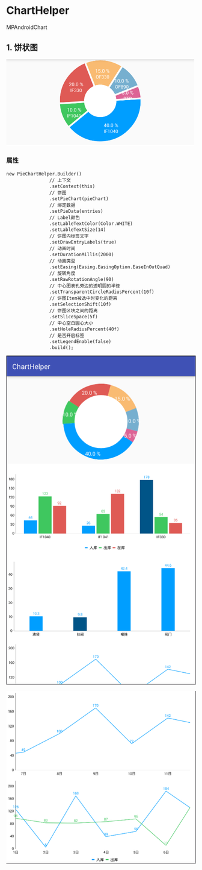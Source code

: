 # ChartHelper
MPAndroidChart

## 1. 饼状图

![饼图](https://github.com/chenyy0708/ChartHelper/blob/master/img/%E9%A5%BC%E5%9B%BE.png)

### 属性

```
new PieChartHelper.Builder()
                // 上下文
                .setContext(this)
                // 饼图
                .setPieChart(pieChart)
                // 绑定数据
                .setPieData(entries)
                // Label颜色
                .setLableTextColor(Color.WHITE)
                .setLableTextSize(14)
                // 饼图内标签文字
                .setDrawEntryLabels(true)
                // 动画时间
                .setDurationMillis(2000)
                // 动画类型
                .setEasing(Easing.EasingOption.EaseInOutQuad)
                // 旋转角度
                .setRawRotationAngle(90)
                // 中心图表孔旁边的透明圆的半径
                .setTransparentCircleRadiusPercent(10f)
                // 饼图Item被选中时变化的距离
                .setSelectionShift(10f)
                // 饼图区块之间的距离
                .setSliceSpace(5f)
                // 中心空白圆心大小
                .setHoleRadiusPercent(40f)
                // 是否开启标签
                .setLegendEnable(false)
                .build();
```


![示例图1](https://github.com/chenyy0708/ChartHelper/blob/master/img/%E7%A4%BA%E4%BE%8B%E5%9B%BE.png)

![示例图1](https://github.com/chenyy0708/ChartHelper/blob/master/img/%E7%A4%BA%E4%BE%8B%E5%9B%BE2.png)
